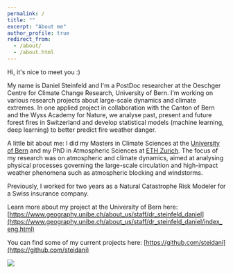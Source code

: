 ```yaml
---
permalink: /
title: ""
excerpt: "About me"
author_profile: true
redirect_from: 
  - /about/
  - /about.html
---
```



Hi, it's nice to meet you :)

My name is Daniel Steinfeld and I'm a PostDoc researcher at the Oeschger Centre for Climate Change Research, University of Bern. I'm working on various research projects about large-scale dynamics and climate extremes. In one applied project in collaboration with the Canton of Bern and the Wyss Academy for Nature, we analyse past, present and future forest fires in Switzerland and develop statistical models (machine learning, deep learning) to better predict fire weather danger.

A little bit about me: I did my Masters in Climate Sciences at the [University of Bern](https://www.oeschger.unibe.ch/studium/studienprogramme/index_ger.html) and my PhD in Atmospheric Sciences at [ETH Zurich](https://iac.ethz.ch/group/atmospheric-dynamics.html). The focus of my research was on atmospheric and climate dynamics, aimed at analysing physical processes governing the large-scale circulation and high-impact weather phenomena such as atmospheric blocking and windstorms.  

Previously, I worked for two years as a Natural Catastrophe Risk Modeler for a Swiss insurance company.
     
Learn more about my project at the University of Bern here: [https://www.geography.unibe.ch/about_us/staff/dr_steinfeld_daniel](https://www.geography.unibe.ch/about_us/staff/dr_steinfeld_daniel/index_eng.html)  

You can find some of my current projects here: [https://github.com/steidani](https://github.com/steidani)


![](http://steidani.github.io/images/animation_blocking.gif)

